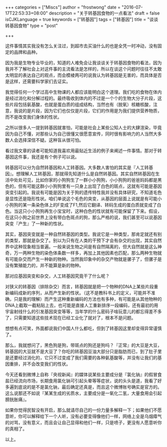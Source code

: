 +++
categories = ["Miscs"]
author = "frostwong"
date = "2016-07-17T22:53:33+08:00"
description = "关于转基因食物的一点看法"
draft = false
isCJKLanguage = true
keywords = ["转基因"]
tags = ["转基因"]
title = "谈谈转基因食物"
type = "post"

+++

这件事情其实我没有怎么关注过，到超市去买油什么的也是全凭一时冲动，没有固定的品牌和品种。

因为我是生物专业毕业的，知道的人难免会让我谈谈关于转基因食物的看法，因为我并不了解社会上对这件事的主流看法是怎样的，所以在谈这个问题时往往不太敢太明显的表达自己的观点，而会模棱两可的说我认为转基因是无害的，而具体是否是这样，还需要科学家们去证实。

我觉得任何一个学过高中生物课的人都应该能明白这个道理。我们吃的食物在体内是经过消化和分解过程的。最终吸收到体内的不过是一个个的生物大分子片段，这些片段包括氨基酸，也就是蛋白质的组成结构，当然也有（脱氧）核糖核酸，注意，我说的是片段，因为它们也仅仅是片段，它们的作用是为我们提供营养物质，而不是改变我们身体的性状。

之所以很多人一提到转基因就害怕，可能是社会上某些公知人士的大肆渲染，毕竟因为自己不懂，对那些认为自己很懂又很愿意宣传，同时很有影响力的人当然大多数人会选择深信不疑。这种盲从很可怕。

看过我文章的读者可能知道我喜欢用最贴近生活的例子来阐述一件事情。那对于转基因这件事，我还是有个例子可以说。

转基因可以分为自然转基因和人工转基因。大多数人害怕的其实是『人工转基因』。想理解人工转基因，那就得先知道什么是自然转基因。其实自然转基因在生活中处处可见，比如你家的小狗狗生了一群小小狗狗，小小狗狗的爸爸妈妈都是黑色的，但有可能这群小小狗狗里有一只身上出现了白色的斑点，这就有可能是基因突变引起的。我说有可能是因为关于狗的遗传特性我并没有具体研究，不知道毛色是显性还是隐形性状。咱们单说这个毛色的突变，从基因的层面上说就是有可能小小狗狗的某一条染色体上的F变成了F1,然后它翻译、转码生成的蛋白质就变成了白色。当这只小小狗狗再生小宝宝时，这种白色的性状就有可能保留了下来。假设，在这只小狗之前世界上没有带白色斑点的狗，那么严格的说，我们甚至可以说基因突变『产生』了一种新的性状。

其实，基因突变就是一种自然转基因的类型。我说它是一种类型，那肯定就还有别的类型，那就是杂交了。别以为只有在人类的干预下才会有杂交的出现，其实自然界中这种现象相当普遍。一般来说生物之间是有自然隔离的，但大自然就是这么神奇，万一两种生物的染色体条数一样多，再加上其他因素也匹配，那么两种生物就有可能杂交而产生一种新的物种。当然我印象中的杂交产物就是骡子了，但骡子是没有繁殖能力的，并不能算是新的物种。

那对应基因突变和杂交，人工转基因究竟干了什么呢？

对狭义的转基因（排除杂交）而言，转基因就是把一个物种的DNA上某些片段重新编码成新的序列，从而产生新的性状。（这不是教科书上的定义，可能并不准确，只是我的理解）而产生这种重新编码的方法也有多种，有可能是从其他物种的DNA上截取一截粘贴上去，也可能是直接人工重新排序一段编码，还有最初的用宇宙射线什么的引发基因突变等等，当年学的什么密码子啥玩意儿的都忘得差不多了，只需要知道这些技术现在已经工业化了就对了，根本不是问题。

想想有点可笑，外面都说我们中国人什么都吃，但到了转基因这里却变得异常谨慎了。

那么，我就想问了，黑色狗是狗，带斑点的狗还是狗吗？『正常』的大豆是大豆，转基因的大豆就不是大豆了？你吃的转基因豆油大部分只是脂肪而已，到了肚子里是还要经过消化的，它只不过变成了我们需要的各种氨基酸等，并没有让我们的基因重排，并不会改变我们的性状。

今天还看到微博上自称『央视新闻』的媒体说某些主要成分是『氯化钠』的假冒食盐已经流向市场，长期食用氯化钠可引起头晕等等症状，说的头头是道，我看了好多遍到底说的是不是氯化钠，最后确定还真是，而且这个微博账号确实是官方的。这么说那还不如说『某某生成的劣质水，主要成分是一氧化二氢，大量食用会引起膀胱胀痛』。

如果你觉得民智没有开启，那么就请尽自己的一份力量多解释一下；如果他们不愿意听，你可以解释给下一个人听，没有必要变得像他们一样，网络上全是乌烟瘴气的对骂，没有意义，而且会让自己显得和他们一样，只是喷子，更没有人愿意听你的真相了。

以上。



